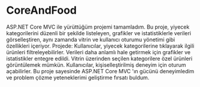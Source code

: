 # CoreAndFood
 ASP.NET Core MVC ile yürüttüğüm projemi tamamladım. Bu proje, yiyecek kategorilerini düzenli bir şekilde listeleyen, grafikler ve istatistiklerle verileri görselleştiren, aynı zamanda vitrin ve kullanıcı oturumu yönetimi gibi özellikleri içeriyor.  Projede:  Kullanıcılar, yiyecek kategorilerine tıklayarak ilgili ürünleri filtreleyebilirler.  Verileri daha anlamlı hale getirmek için grafikler ve istatistikler entegre edildi.  Vitrin üzerinden seçilen kategorilere özel ürünleri görüntülemek mümkün.  Kullanıcılar, kişiselleştirilmiş deneyim için oturum açabilirler.  Bu proje sayesinde ASP.NET Core MVC 'ın gücünü deneyimledim ve problem çözme yeteneklerimi geliştirme fırsatı buldum.
